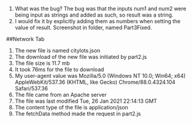 1. What was the bug? The bug was that the inputs num1 and num2 were being input as strings and added as such, so result was a string.
2. I would fix it by explicitly adding them as numbers when setting the value of result. Screenshot in folder, named Part3Fixed.

##Network Tab
1. The new file is named citylots.json
2. The download of the new file was initiated by part2.js
3. The file size is 11.7 mb
4. It took 76ms for the file to download
5. My user-agent value was Mozilla/5.0 (Windows NT 10.0; Win64; x64) AppleWebKit/537.36 (KHTML, like Gecko) Chrome/88.0.4324.104 Safari/537.36
6. The file came from an Apache server
7. The file was last modified Tue, 26 Jan 2021 22:14:13 GMT
8. The content type of the file is application/json
9. The fetchData method made the request in part2.js